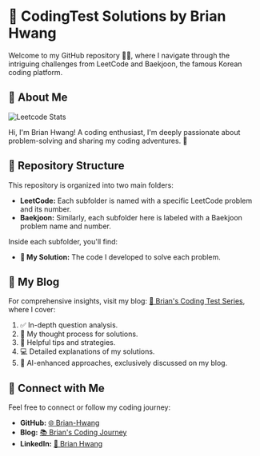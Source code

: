 # 🚀 CodingTest Solutions by Brian Hwang

Welcome to my GitHub repository 👨‍💻, where I navigate through the intriguing challenges from LeetCode and Baekjoon, the famous Korean coding platform.

## 🌟 About Me
![Leetcode Stats](https://leetcard.jacoblin.cool/semiDragon?ext=heatmap)

Hi, I'm Brian Hwang! A coding enthusiast, I'm deeply passionate about problem-solving and sharing my coding adventures. 🧠

## 📁 Repository Structure

This repository is organized into two main folders:

- **LeetCode:** Each subfolder is named with a specific LeetCode problem and its number.
- **Baekjoon:** Similarly, each subfolder here is labeled with a Baekjoon problem name and number.

Inside each subfolder, you'll find:

- **📄 My Solution:** The code I developed to solve each problem.

## 📘 My Blog

For comprehensive insights, visit my blog: [🔗 Brian's Coding Test Series](https://velog.io/@brian11hwang/series/CodingTest), where I cover:

1. ✅ In-depth question analysis.
2. 🤔 My thought process for solutions.
3. 🌟 Helpful tips and strategies.
4. 💻 Detailed explanations of my solutions.
5. 🧠 AI-enhanced approaches, exclusively discussed on my blog.

## 🤝 Connect with Me

Feel free to connect or follow my coding journey:

- **GitHub:** [🌐 Brian-Hwang](https://github.com/Brian-Hwang)
- **Blog:** [📚 Brian's Coding Journey](https://velog.io/@brian11hwang)
- **LinkedIn:** [🔗 Brian Hwang](https://www.linkedin.com/in/semidragon/)
